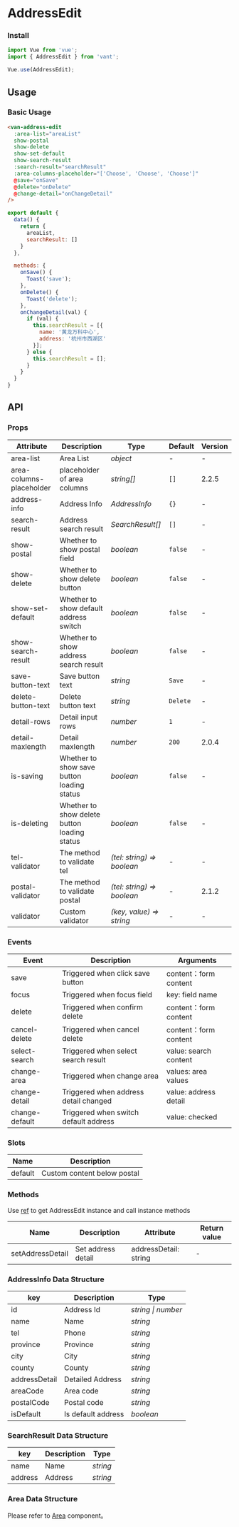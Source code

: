 # AddressEdit

### Install

``` javascript
import Vue from 'vue';
import { AddressEdit } from 'vant';

Vue.use(AddressEdit);
```

## Usage

### Basic Usage

```html
<van-address-edit
  :area-list="areaList"
  show-postal
  show-delete
  show-set-default
  show-search-result
  :search-result="searchResult"
  :area-columns-placeholder="['Choose', 'Choose', 'Choose']"
  @save="onSave"
  @delete="onDelete"
  @change-detail="onChangeDetail"
/>
```

```javascript
export default {
  data() {
    return {
      areaList,
      searchResult: []
    }
  },

  methods: {
    onSave() {
      Toast('save');
    },
    onDelete() {
      Toast('delete');
    },
    onChangeDetail(val) {
      if (val) {
        this.searchResult = [{
          name: '黄龙万科中心',
          address: '杭州市西湖区'
        }];
      } else {
        this.searchResult = [];
      }
    }
  }
}
```

## API

### Props

| Attribute | Description | Type | Default | Version |
|------|------|------|------|------|
| area-list | Area List | *object* | - | - |
| area-columns-placeholder | placeholder of area columns | *string[]* | `[]` | 2.2.5 |
| address-info | Address Info | *AddressInfo* | `{}` | - |
| search-result | Address search result | *SearchResult[]* | `[]` | - |
| show-postal | Whether to show postal field | *boolean* | `false` | - |
| show-delete | Whether to show delete button | *boolean* | `false` | - |
| show-set-default | Whether to show default address switch | *boolean* | `false` | - |
| show-search-result | Whether to show address search result | *boolean* | `false` | - |
| save-button-text | Save button text | *string* | `Save` | - |
| delete-button-text | Delete button text | *string* | `Delete` | - |
| detail-rows | Detail input rows | *number* | `1` | - |
| detail-maxlength | Detail maxlength | *number* | `200` | 2.0.4 |
| is-saving | Whether to show save button loading status | *boolean* | `false` | - |
| is-deleting | Whether to show delete button loading status | *boolean* | `false` | - |
| tel-validator | The method to validate tel | *(tel: string) => boolean* | - | - |
| postal-validator | The method to validate postal | *(tel: string) => boolean* | - | 2.1.2 |
| validator | Custom validator | *(key, value) => string* | - | - |

### Events

| Event | Description | Arguments |
|------|------|------|
| save | Triggered when click save button | content：form content |
| focus | Triggered when focus field | key: field name |
| delete | Triggered when confirm delete | content：form content |
| cancel-delete | Triggered when cancel delete | content：form content |
| select-search | Triggered when select search result | value: search content |
| change-area | Triggered when change area | values: area values |
| change-detail | Triggered when address detail changed | value: address detail |
| change-default | Triggered when switch default address | value: checked |

### Slots

| Name | Description |
|------|------|
| default | Custom content below postal |

### Methods

Use [ref](https://vuejs.org/v2/api/#ref) to get AddressEdit instance and call instance methods

| Name | Description | Attribute | Return value |
|------|------|------|------|
| setAddressDetail | Set address detail | addressDetail: string | - |

### AddressInfo Data Structure

| key | Description | Type |
|------|------|------|
| id | Address Id | *string \| number* |
| name | Name | *string* |
| tel | Phone | *string* |
| province | Province | *string* |
| city | City | *string* |
| county | County | *string* |
| addressDetail | Detailed Address | *string* |
| areaCode | Area code | *string* |
| postalCode | Postal code | *string* |
| isDefault | Is default address | *boolean* |

### SearchResult Data Structure

| key | Description | Type |
|------|------|------|
| name | Name | *string* |
| address | Address | *string* |

### Area Data Structure

Please refer to [Area](#/en-US/area) component。
